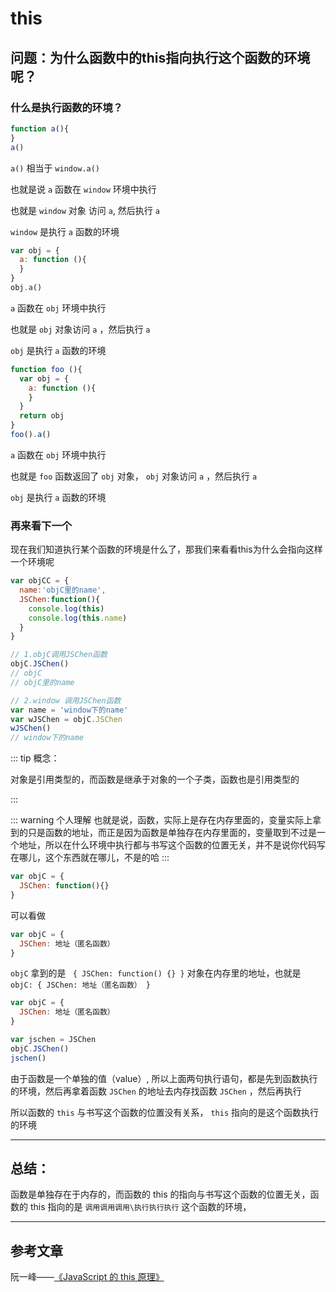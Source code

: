 # this

## 问题：为什么函数中的this指向执行这个函数的环境呢？

### 什么是执行函数的环境？

```js
function a(){
}
a()
```

`a()` 相当于 `window.a()`

也就是说 `a` 函数在 `window` 环境中执行

也就是 `window` 对象 访问 `a`, 然后执行 `a`

`window` 是执行 `a` 函数的环境

```js
var obj = {
  a: function (){
  }
}
obj.a()
```

`a` 函数在 `obj` 环境中执行

也就是 `obj` 对象访问 `a` ，然后执行 `a`

`obj` 是执行 `a` 函数的环境


```js
function foo (){
  var obj = {
    a: function (){
    }
  }
  return obj
}
foo().a()
```

`a` 函数在 `obj` 环境中执行

也就是 `foo` 函数返回了 `obj` 对象， `obj` 对象访问 `a` ，然后执行 `a`

`obj` 是执行 `a` 函数的环境

### 再来看下一个

现在我们知道执行某个函数的环境是什么了，那我们来看看this为什么会指向这样一个环境呢

```js
var objCC = {
  name:'objC里的name',
  JSChen:function(){
    console.log(this)
    console.log(this.name)
  }
}

// 1.objC调用JSChen函数
objC.JSChen()
// objC
// objC里的name

// 2.window 调用JSChen函数
var name = 'window下的name'
var wJSChen = objC.JSChen
wJSChen()
// window下的name
```


::: tip 概念：

对象是引用类型的，而函数是继承于对象的一个子类，函数也是引用类型的

:::

::: warning 个人理解
也就是说，函数，实际上是存在内存里面的，变量实际上拿到的只是函数的地址，而正是因为函数是单独存在内存里面的，变量取到不过是一个地址，所以在什么环境中执行都与书写这个函数的位置无关，并不是说你代码写在哪儿，这个东西就在哪儿，不是的哈
:::

```js
var objC = {
  JSChen: function(){}
}
```
可以看做

```js
var objC = {
  JSChen: 地址（匿名函数）
}
```

`objC` 拿到的是 ` { JSChen: function() {} }` 对象在内存里的地址，也就是 `objC: { JSChen: 地址（匿名函数） }`


```js
var objC = {
  JSChen: 地址（匿名函数）
}

var jschen = JSChen
objC.JSChen()
jschen()
```

由于函数是一个单独的值（value）, 所以上面两句执行语句，都是先到函数执行的环境，然后再拿着函数 `JSChen` 的地址去内存找函数 `JSChen` ，然后再执行

所以函数的 `this` 与书写这个函数的位置没有关系， `this` 指向的是这个函数执行的环境

---

## 总结：

函数是单独存在于内存的，而函数的 this 的指向与书写这个函数的位置无关，函数的 this 指向的是 `调用调用调用\执行执行执行` 这个函数的环境，


---


## 参考文章

阮一峰——[《JavaScript 的 this 原理》](http://www.ruanyifeng.com/blog/2018/06/javascript-this.html)

